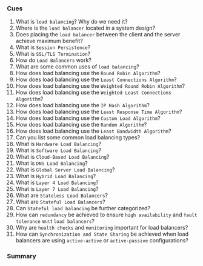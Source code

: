 ### Cues

1. What is `load balancing`? Why do we need it?
2. Where is the `load balancer` located in a system design?
3. Does placing the `load balancer` between the client and the server achieve maximum benefit?
4. What is `Session Persistence`?
5. What is `SSL/TLS Termination`?
6. How do `Load Balancers` work?
7. What are some common uses of `load balancing`?
8. How does load balancing use the `Round Robin Algorithm`?
9. How does load balancing use the `Least Connections Algorithm`?
10. How does load balancing use the `Weighted Round Robin Algorithm`?
11. How does load balancing use the `Weighted Least Connections Algorithm`?
12. How does load balancing use the `IP Hash Algorithm`?
13. How does load balancing use the `Least Response Time Algorithm`?
14. How does load balancing use the `Custom Load Algorithm`?
15. How does load balancing use the `Random Algorithm`?
16. How does load balancing use the `Least Bandwidth Algorithm`?
17. Can you list some common load balancing types?
18. What is `Hardware Load Balancing`?
19. What is `Software Load Balancing`?
20. What is `Cloud-Based Load Balancing`?
21. What is `DNS Load Balancing`?
22. What is `Global Server Load Balancing`?
23. What is `Hybrid Load Balancing`?
24. What is `Layer 4 Load Balancing`?
25. What is `Layer 7 Load Balancing`?
26. What are `Stateless Load Balancers`?
27. What are `Stateful Load Balancers`?
28. Can `Stateful load balancing` be further categorized?
29. How can `redundancy` be achieved to ensure `high availability` and `fault tolerance` w.r.t `load balancers`?
30. Why are `health checks` and `monitoring` important for load balancers?
31. How can `Synchronization and State Sharing` be achieved when load balancers are using `active-active` or `active-passive` configurations?

### Summary
